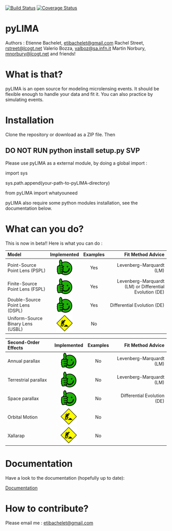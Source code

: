 [![Build Status](https://travis-ci.org/ebachelet/pyLIMA.svg?branch=master)](https://travis-ci.org/ebachelet/pyLIMA)
[![Coverage Status](https://coveralls.io/repos/github/ebachelet/pyLIMA/badge.svg?branch=master)](https://coveralls.io/github/ebachelet/pyLIMA?branch=master)

# pyLIMA

Authors : Etienne Bachelet, etibachelet@gmail.com 
	  Rachel Street, rstreet@lcogt.net
	  Valerio Bozza, valboz@sa.infn.it
	  Martin Norbury, mnorbury@lcogt.net
	  and friends!	

# What is that?

pyLIMA is an open source for modeling microlensing events.
It should be flexible enough to handle your data and fit it.
You can also practice by simulating events.

# Installation

Clone the repository or download as a ZIP file. Then

## DO NOT RUN python install setup.py SVP

Please use pyLIMA as a external module, by doing a global import :

import sys

sys.path.append(your-path-to-pyLIMA-directory)

from pyLIMA import whatyouneed

pyLIMA also require some python modules installation, see the documentation below.

# What can you do?


This is now in beta!! Here is what you can do :

| Model | Implemented | Examples | Fit Method Advice | 
| :---         |     :---:      |:---: |    ---: |
| Point-Source Point Lens (PSPL)   | ![Alt text](./doc/HGF.png?raw=true)     | Yes | Levenberg-Marquardt (LM)     |
| Finite-Source Point Lens (FSPL)   |  ![Alt text](./doc/HGF.png?raw=true)      | Yes | Levenberg-Marquardt (LM) or Differential Evolution (DE)    |
| Double-Source Point Lens (DSPL)   | ![Alt text](./doc/HGF.png?raw=true)     |  Yes | Differential Evolution (DE)    |
| Uniform-Source Binary Lens (USBL)   | ![Alt text](./doc/WIP.png?raw=true)  | No |      |


| Second-Order Effects | Implemented | Examples |Fit Method Advice |
| :---         |     :---:      |   :---: |   ---: |
| Annual parallax   |  ![Alt text](./doc/HGF.png?raw=true)      | No | Levenberg-Marquardt (LM)     |
| Terrestrial parallax   |  ![Alt text](./doc/HGF.png?raw=true)     | No | Levenberg-Marquardt (LM) |
| Space parallax   |  ![Alt text](./doc/HGF.png?raw=true)      |  No| Differential Evolution (DE)    |
| Orbital Motion   | ![Alt text](./doc/WIP.png?raw=true)     | No |       |
| Xallarap   | ![Alt text](./doc/WIP.png?raw=true)    | No |       |

# Documentation
Have a look to the documentation (hopefully up to date):

[Documentation](https://ebachelet.github.io/pyLIMA/)

# How to contribute?

Please email me : etibachelet@gmail.com
